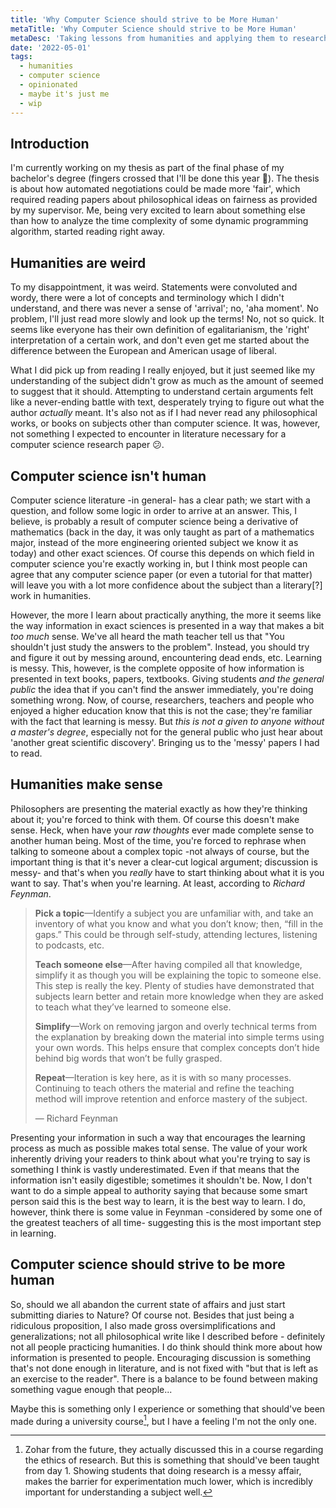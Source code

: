 ```yaml
---
title: 'Why Computer Science should strive to be More Human'
metaTitle: 'Why Computer Science should strive to be More Human'
metaDesc: 'Taking lessons from humanities and applying them to research and practices in computer sciences.'
date: '2022-05-01'
tags:
  - humanities
  - computer science
  - opinionated
  - maybe it's just me
  - wip
---
```


## Introduction

I'm currently working on my thesis as part of the final phase of my bachelor's
degree (fingers crossed that I'll be done this year :pray:). The thesis is
about how automated negotiations could be made more 'fair', which required
reading papers about philosophical ideas on fairness as provided by my
supervisor. Me, being very excited to learn about something else than how to
analyze the time complexity of some dynamic programming algorithm, started
reading right away. 


## Humanities are weird

To my disappointment, it was weird. Statements were convoluted and wordy, there
were a lot of concepts and terminology which I didn't understand, and there was
never a sense of 'arrival'; no, 'aha moment'. No problem, I'll just read more
slowly and look up the terms! No, not so quick. It seems like everyone has their
own definition of egalitarianism, the 'right' interpretation of a certain
work, and don't even get me started about the difference between the European
and American usage of liberal.

What I did pick up from reading I really enjoyed, but it just seemed like my
understanding of the subject didn't grow as much as the amount of seemed to
suggest that it should. Attempting to understand certain arguments felt like a
never-ending battle with text, desperately trying to figure out what the author
_actually_ meant. It's also not as if I had never read any philosophical works,
or books on subjects other than computer science. It was, however, not something
I expected to encounter in literature necessary for a computer science research
paper :confused:.


## Computer science isn't human

Computer science literature -in general- has a clear path; we start with a
question, and follow some logic in order to arrive at an answer. This, I
believe, is probably a result of computer science being a derivative of
mathematics (back in the day, it was only taught as part of a mathematics major,
instead of the more engineering oriented subject we know it as today) and other
exact sciences. Of course this depends on which field in computer science you're
exactly working in, but I think most people can agree that any computer
science paper (or even a tutorial for that matter) will leave you with a lot
more confidence about the subject than a literary[?] work in humanities. 

However, the more I learn about practically anything, the more it seems like the
way information in exact sciences is presented in a way that makes a bit _too
much_ sense. We've all heard the math teacher tell us that "You shouldn't just
study the answers to the problem". Instead, you should try and figure it out by
messing around, encountering dead ends, etc. Learning is messy. This, however,
is the complete opposite of how information is presented in text books, papers,
textbooks. Giving students _and the general public_ the idea that if you can't
find the answer immediately, you're doing something wrong. Now, of course,
researchers, teachers and people who enjoyed a higher education know that this
is not the case; they're familiar with the fact that learning is messy. But
_this is not a given to anyone without a master's degree_, especially not for
the general public who just hear about 'another great scientific discovery'.
Bringing us to the 'messy' papers I had to read.


## Humanities make sense

Philosophers are presenting the material exactly as how they're thinking about
it; you're forced to think with them. Of course this doesn't make sense. Heck,
when have your _raw thoughts_ ever made complete sense to another human being.
Most of the time, you're forced to rephrase when talking to someone about a
complex topic -not always of course, but the important thing is that it's never
a clear-cut logical argument; discussion is messy- and that's when you _really_
have to start thinking about what it is you want to say. That's when you're
learning. At least, according to _Richard Feynman_. 

> **Pick a topic**—Identify a subject you are unfamiliar with, and take an inventory
> of what you know and what you don’t know; then, “fill in the gaps.” This could
> be through self-study, attending lectures, listening to podcasts, etc.
> 
> **Teach someone else**—After having compiled all that knowledge, simplify it as though you
> will be explaining the topic to someone else. This step is really the key.
> Plenty of studies have demonstrated that subjects learn better and retain more
> knowledge when they are asked to teach what they’ve learned to someone else.
> 
> **Simplify**—Work on removing jargon and overly technical terms from the explanation
> by breaking down the material into simple terms using your own words. This helps
> ensure that complex concepts don’t hide behind big words that won’t be fully
> grasped.
> 
> **Repeat**—Iteration is key here, as it is with so many processes.
> Continuing to teach others the material and refine the teaching method will
> improve retention and enforce mastery of the subject.
>
> — Richard Feynman

Presenting your information in such a way that encourages the learning process
as much as possible makes total sense. The value of your work inherently driving
your readers to think about what you're trying to say is something I think
is vastly underestimated. Even if that means that the information isn't easily
digestible; sometimes it shouldn't be. Now, I don't want to do a simple
appeal to authority saying that because some smart person said this is the best
way to learn, it is the best way to learn. I do, however, think there is some
value in Feynman -considered by some one of the greatest teachers of all time-
suggesting this is the most important step in learning.

## Computer science should strive to be more human

So, should we all abandon the current state of affairs and just start submitting
diaries to Nature? Of course not. Besides that just being a ridiculous
proposition, I also made gross oversimplifications and generalizations; not all
philosophical write like I described before - definitely not all people
practicing humanities. I do think should think more about how information is
presented to people. Encouraging discussion is something that's not done enough
in literature, and is not fixed with "but that is left as an exercise to the
reader". There is a balance to be found between making something vague enough
that people...


Maybe this is something only I experience or something that should've been made
during a university course[^1], but I have a feeling I'm not the only one. 

[^1]: Zohar from the future, they actually discussed this in a course regarding
    the ethics of research. But this is something that should've been taught
    from day 1. Showing students that doing research is a messy affair, makes
    the barrier for experimentation much lower, which is incredibly important
    for understanding a subject well.
